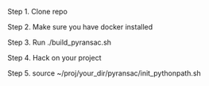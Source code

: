 Step 1. Clone repo

Step 2. Make sure you have docker installed

Step 3. Run ./build_pyransac.sh

Step 4. Hack on your project

Step 5. source ~/proj/your_dir/pyransac/init_pythonpath.sh